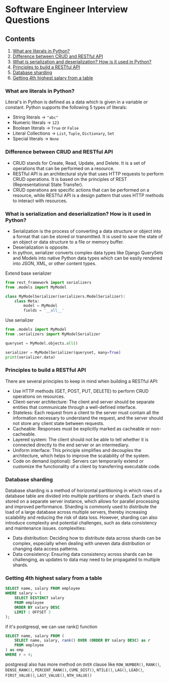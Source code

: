 # Software Engineer Interview Questions

## Contents
1. [What are literals in Python?](#what-are-literals-in-python)
2. [Difference between CRUD and RESTful API](#difference-between-crud-and-restful-api)
3. [What is serialization and deserialization? How is it used in Python?](#what-is-serialization-and-deserialization-how-is-it-used-in-python)
4. [Principles to build a RESTful API](#principles-to-build-a-restful-api)
5. [Database sharding](#database-sharding)
6. [Getting 4th highest salary from a table](#getting-4th-highest-salary-from-a-table)

### What are literals in Python?
Literal's in Python is defined as a data which is given in a variable or constant. Python supports the following 5 types of literals:
- String literals -> `"abc"`
- Numeric literals -> `123`
- Boolean literals -> `True` or `False`
- Literal Collections -> `List`, `Tuple`, `Dictionary`, `Set`
- Special literals -> `None`

### Difference between CRUD and RESTful API
- CRUD stands for Create, Read, Update, and Delete. It is a set of operations that can be performed on a resource.
- RESTful API is an architectural style that uses HTTP requests to perform CRUD operations. It is based on the principles of REST (Representational State Transfer).
- CRUD operations are specific actions that can be performed on a resource, while RESTful API is a design pattern that uses HTTP methods to interact with resources.

### What is serialization and deserialization? How is it used in Python?
- Serialization is the process of converting a data structure or object into a format that can be stored or transmitted. It is used to save the state of an object or data structure to a file or memory buffer.
- Deserialization is opposite.
- In python, serializer converts complex data types like Django QuerySets and Models into native Python data types which can be easily rendered into JSON, XML, or other content types.

Extend base serializer

```python
from rest_framework import serializers
from .models import MyModel

class MyModelSerializer(serializers.ModelSerializer):
    class Meta:
        model = MyModel
        fields = '__all__'
```

Use serializer

```python
from .models import MyModel
from .serializers import MyModelSerializer

queryset = MyModel.objects.all()

serializer = MyModelSerializer(queryset, many=True)
print(serializer.data)  
```

### Principles to build a RESTful API
There are several principles to keep in mind when building a RESTful API:
- Use HTTP methods (GET, POST, PUT, DELETE) to perform CRUD operations on resources.
- Client-server architecture: The client and server should be separate entities that communicate through a well-defined interface.
- Stateless: Each request from a client to the server must contain all the information necessary to understand the request, and the server should not store any client state between requests.
- Cacheable: Responses must be explicitly marked as cacheable or non-cacheable.
- Layered system: The client should not be able to tell whether it is connected directly to the end server or an intermediary.
- Uniform interface: This principle simplifies and decouples the architecture, which helps to improve the scalability of the system.
- Code on demand (optional): Servers can temporarily extend or customize the functionality of a client by transferring executable code.

### Database sharding
Database sharding is a method of horizontal partitioning in which rows of a database table are divided into multiple partitions or shards. Each shard is stored on a separate server instance, which allows for parallel processing and improved performance. Sharding is commonly used to distribute the load of a large database across multiple servers, thereby increasing scalability and reducing the risk of data loss. However, sharding can also introduce complexity and potential challenges, such as data consistency and maintenance issues.
complexities:
- Data distribution: Deciding how to distribute data across shards can be complex, especially when dealing with uneven data distribution or changing data access patterns.
- Data consistency: Ensuring data consistency across shards can be challenging, as updates to data may need to be propagated to multiple shards.

### Getting 4th highest salary from a table
```sql
SELECT name, salary FROM employee
WHERE salary = (
    SELECT DISTINCT salary 
    FROM employee 
    ORDER BY salary DESC 
    LIMIT 1 OFFSET 3
);
```

if it's postgresql, we can use rank() function

```sql
SELECT name, salary FROM (
    SELECT name, salary, rank() OVER (ORDER BY salary DESC) as r
    FROM employee
) as emp
WHERE r = 4;
```

postgresql also has more method on `OVER` clause like `ROW_NUMBER()`, `RANK()`, `DENSE_RANK()`, `PERCENT_RANK()`, `CUME_DIST()`, `NTILE()`, `LAG()`, `LEAD()`, `FIRST_VALUE()`, `LAST_VALUE()`, `NTH_VALUE()`